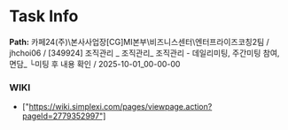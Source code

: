 # Task Info

**Path:** 카페24(주)\본사사업장\[CG]MI본부\비즈니스센터\엔터프라이즈코칭2팀 / jhchoi06 / [349924] 조직관리 _ 조직관리_ 조직관리 - 데일리미팅, 주간미팅 참여, 면담_ └미팅 후 내용 확인 / 2025-10-01_00-00-00

### WIKI
- ["https://wiki.simplexi.com/pages/viewpage.action?pageId=2779352997"]

